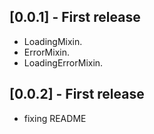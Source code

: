 ## [0.0.1] - First release

* LoadingMixin.
* ErrorMixin.
* LoadingErrorMixin.

## [0.0.2] - First release

* fixing README